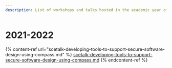 ```yaml
---
description: List of workshops and talks hosted in the academic year of 2021-2022
---
```


# 2021-2022

{% content-ref url="scetalk-developing-tools-to-support-secure-software-design-using-compass.md" %}
[scetalk-developing-tools-to-support-secure-software-design-using-compass.md](scetalk-developing-tools-to-support-secure-software-design-using-compass.md)
{% endcontent-ref %}
